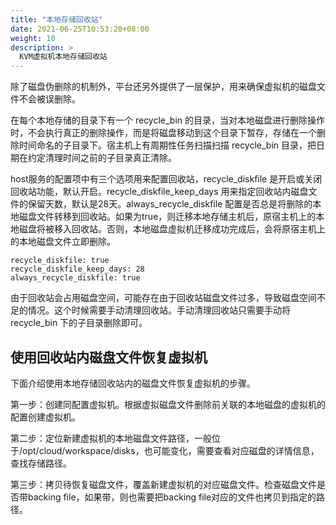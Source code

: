 ```yaml
---
title: "本地存储回收站"
date: 2021-06-25T10:53:20+08:00
weight: 10
description: >
  KVM虚拟机本地存储回收站
---
```


除了磁盘伪删除的机制外，平台还另外提供了一层保护，用来确保虚拟机的磁盘文件不会被误删除。

在每个本地存储的目录下有一个 recycle_bin 的目录，当对本地磁盘进行删除操作时，不会执行真正的删除操作，而是将磁盘移动到这个目录下暂存，存储在一个删除时间命名的子目录下。宿主机上有周期性任务扫描扫描 recycle_bin 目录，把日期在约定清理时间之前的子目录真正清除。

host服务的配置项中有三个选项用来配置回收站，recycle_diskfile 是开启或关闭回收站功能，默认开启。recycle_diskfile_keep_days 用来指定回收站内磁盘文件的保留天数，默认是28天。always_recycle_diskfile 配置是否总是将删除的本地磁盘文件转移到回收站。如果为true，则迁移本地存储主机后，原宿主机上的本地磁盘将被移入回收站。否则，本地磁盘虚拟机迁移成功完成后，会将原宿主机上的本地磁盘文件立即删除。

```
recycle_diskfile: true
recycle_diskfile_keep_days: 28
always_recycle_diskfile: true
```

由于回收站会占用磁盘空间，可能存在由于回收站磁盘文件过多，导致磁盘空间不足的情况。这个时候需要手动清理回收站。手动清理回收站只需要手动将 recycle_bin 下的子目录删除即可。

## 使用回收站内磁盘文件恢复虚拟机

下面介绍使用本地存储回收站内的磁盘文件恢复虚拟机的步骤。

第一步：创建同配置虚拟机。根据虚拟磁盘文件删除前关联的本地磁盘的虚拟机的配置创建虚拟机。

第二步：定位新建虚拟机的本地磁盘文件路径，一般位于/opt/cloud/workspace/disks，也可能变化，需要查看对应磁盘的详情信息，查找存储路径。

第三步：拷贝待恢复磁盘文件，覆盖新建虚拟机的对应磁盘文件。检查磁盘文件是否带backing file，如果带，则也需要把backing file对应的文件也拷贝到指定的路径。
